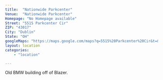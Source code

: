 ```yaml
---
title:	"Nationwide Parkcenter"
Venue:	"Nationwide Parkcenter"
Homepage: "No Homepage available"	
Street:	"5515 Parkcenter Cir"
ZIP: "43017"
City: "Dublin"
State: "OH"
googleMaps: "https://maps.google.com/maps?q=5515%20Parkcenter%20Cir&t=&z=14&ie=UTF8&iwloc=&output=embed"
layout: location
categories: 
    - "location"

---
```


Old BMW building off of Blazer.